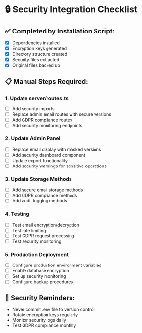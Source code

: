 # 🔒 Security Integration Checklist

## ✅ Completed by Installation Script:
- [x] Dependencies installed
- [x] Encryption keys generated
- [x] Directory structure created
- [x] Security files extracted
- [x] Original files backed up

## 📋 Manual Steps Required:

### 1. Update server/routes.ts
- [ ] Add security imports
- [ ] Replace admin email routes with secure versions
- [ ] Add GDPR compliance routes
- [ ] Add security monitoring endpoints

### 2. Update Admin Panel
- [ ] Replace email display with masked versions
- [ ] Add security dashboard component
- [ ] Update export functionality
- [ ] Add security warnings for sensitive operations

### 3. Update Storage Methods
- [ ] Add secure email storage methods
- [ ] Add GDPR compliance methods
- [ ] Add audit logging methods

### 4. Testing
- [ ] Test email encryption/decryption
- [ ] Test rate limiting
- [ ] Test GDPR request processing
- [ ] Test security monitoring

### 5. Production Deployment
- [ ] Configure production environment variables
- [ ] Enable database encryption
- [ ] Set up security monitoring
- [ ] Configure backup procedures

## 🚨 Security Reminders:
- Never commit .env file to version control
- Rotate encryption keys regularly
- Monitor security logs daily
- Test GDPR compliance monthly

